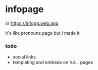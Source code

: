 # infopage
or https://infopg.web.app

it's like pronouns.page but i made it

### todo
* social links
* templating and embeds on /u/... pages
